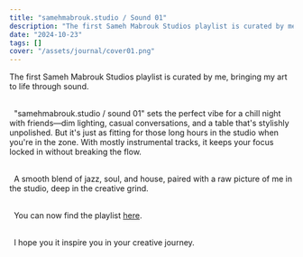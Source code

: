 ```yaml
---
title: "samehmabrouk.studio / Sound 01"
description: "The first Sameh Mabrouk Studios playlist is curated by me - the thought of translating my paintings into songs."
date: "2024-10-23"
tags: []
cover: "/assets/journal/cover01.png"
---
```


The first Sameh Mabrouk Studios playlist is curated by me, bringing my art to life through sound.

\
&nbsp;
"samehmabrouk.studio / sound 01" sets the perfect vibe for a chill night with friends—dim lighting, casual conversations, and a table that's stylishly unpolished. But it's just as fitting for those long hours in the studio when you're in the zone. With mostly instrumental tracks, it keeps your focus locked in without breaking the flow.

\
&nbsp;
A smooth blend of jazz, soul, and house, paired with a raw picture of me in the studio, deep in the creative grind.

\
&nbsp;
You can now find the playlist [here](https://open.spotify.com/playlist/5PB4jDcFJddwTT0khtyd3A?si=KS-HgtbXTLKeGxxNXAiZ5A).

\
&nbsp;
I hope you it inspire you in your creative journey. 